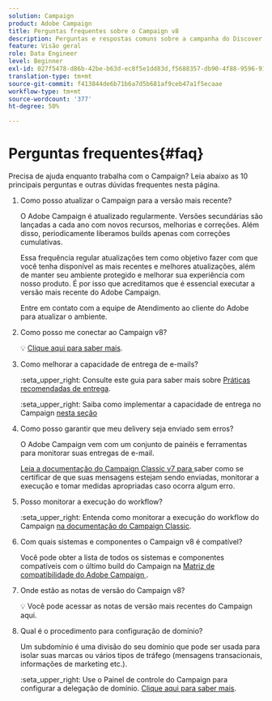 ```yaml
---
solution: Campaign
product: Adobe Campaign
title: Perguntas frequentes sobre o Campaign v8
description: Perguntas e respostas comuns sobre a campanha do Discover
feature: Visão geral
role: Data Engineer
level: Beginner
exl-id: 027f5478-d86b-42be-b63d-ec8f5e1dd83d,f5688357-db90-4f88-9596-91e9d0a20d75
translation-type: tm+mt
source-git-commit: f413844de6b71b6a7d5b681af9ceb47a1f5ecaae
workflow-type: tm+mt
source-wordcount: '377'
ht-degree: 50%

---
```


# Perguntas frequentes{#faq}

Precisa de ajuda enquanto trabalha com o Campaign? Leia abaixo as 10 principais perguntas e outras dúvidas frequentes nesta página.

1. Como posso atualizar o Campaign para a versão mais recente?

   O Adobe Campaign é atualizado regularmente. Versões secundárias são lançadas a cada ano com novos recursos, melhorias e correções. Além disso, periodicamente liberamos builds apenas com correções cumulativas.

   Essa frequência regular atualizações tem como objetivo fazer com que você tenha disponível as mais recentes e melhores atualizações, além de manter seu ambiente protegido e melhorar sua experiência com nosso produto. É por isso que acreditamos que é essencial executar a versão mais recente do Adobe Campaign.

   Entre em contato com a equipe de Atendimento ao cliente do Adobe para atualizar o ambiente.

1. Como posso me conectar ao Campaign v8?

   :bulb: [Clique aqui para saber mais](connect.md).

1. Como melhorar a capacidade de entrega de e-mails?

   :seta_upper_right: Consulte este guia para saber mais sobre [Práticas recomendadas de entrega](https://experienceleague.adobe.com/docs/deliverability-learn/deliverability-best-practice-guide/introduction.html?lang=pt-BR).

   :seta_upper_right: Saiba como implementar a capacidade de entrega no Campaign [nesta seção](https://experienceleague.adobe.com/docs/deliverability-learn/deliverability-best-practice-guide/additional-resources/general-resources.html)

1. Como posso garantir que meu delivery seja enviado sem erros?

   O Adobe Campaign vem com um conjunto de painéis e ferramentas para monitorar suas entregas de e-mail.

   [Leia a documentação do Campaign Classic v7 para ](https://experienceleague.adobe.com/docs/campaign-classic/using/sending-messages/monitoring-deliveries/about-delivery-monitoring.html) saber como se certificar de que suas mensagens estejam sendo enviadas, monitorar a execução e tomar medidas apropriadas caso ocorra algum erro.

1. Posso monitorar a execução do workflow?

   :seta_upper_right: Entenda como monitorar a execução do workflow do Campaign [na documentação do Campaign Classic](https://experienceleague.adobe.com/docs/campaign-classic/using/automating-with-workflows/executing-a-workflow/starting-a-workflow.html).

1. Com quais sistemas e componentes o Campaign v8 é compatível?

   Você pode obter a lista de todos os sistemas e componentes compatíveis com o último build do Campaign na [Matriz de compatibilidade do Adobe Campaign ](compatibility-matrix.md).

1. Onde estão as notas de versão do Campaign v8?

   :bulb: Você pode acessar as notas de versão mais recentes do Campaign aqui.

1. Qual é o procedimento para configuração de domínio?

   Um subdomínio é uma divisão do seu domínio que pode ser usada para isolar suas marcas ou vários tipos de tráfego (mensagens transacionais, informações de marketing etc.).

   :seta_upper_right: Use o Painel de controle do Campaign para configurar a delegação de domínio. [Clique aqui para saber mais](https://experienceleague.adobe.com/docs/control-panel/using/subdomains-and-certificates/subdomains-branding.html).

